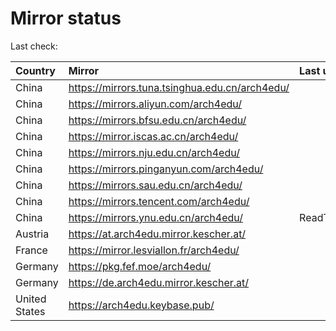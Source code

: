<script src="./time.js"></script>
# Mirror status
Last check: <script type="text/javascript">localize(1667402853.9074059);</script>

|Country|Mirror|Last update|
|:------|:-----|:----------|
|China|https://mirrors.tuna.tsinghua.edu.cn/arch4edu/|<script type="text/javascript">localize(1667371788);</script>|
|China|https://mirrors.aliyun.com/arch4edu/|<script type="text/javascript">localize(1667285728);</script>|
|China|https://mirrors.bfsu.edu.cn/arch4edu/|<script type="text/javascript">localize(1667371788);</script>|
|China|https://mirror.iscas.ac.cn/arch4edu/|<script type="text/javascript">localize(1667371788);</script>|
|China|https://mirrors.nju.edu.cn/arch4edu/|<script type="text/javascript">localize(1667285728);</script>|
|China|https://mirrors.pinganyun.com/arch4edu/|<script type="text/javascript">localize(1667328756);</script>|
|China|https://mirrors.sau.edu.cn/arch4edu/|<script type="text/javascript">localize(1650446957);</script>|
|China|https://mirrors.tencent.com/arch4edu/|<script type="text/javascript">localize(1667328756);</script>|
|China|https://mirrors.ynu.edu.cn/arch4edu/|ReadTimeout|
|Austria|https://at.arch4edu.mirror.kescher.at/|<script type="text/javascript">localize(1667371788);</script>|
|France|https://mirror.lesviallon.fr/arch4edu/|<script type="text/javascript">localize(1667371788);</script>|
|Germany|https://pkg.fef.moe/arch4edu/|<script type="text/javascript">localize(1667371788);</script>|
|Germany|https://de.arch4edu.mirror.kescher.at/|<script type="text/javascript">localize(1667371788);</script>|
|United States|https://arch4edu.keybase.pub/|<script type="text/javascript">localize(1667328756);</script>|

<script src="./tablefilter/tablefilter.js"></script>
<script src="./table.js"></script>
